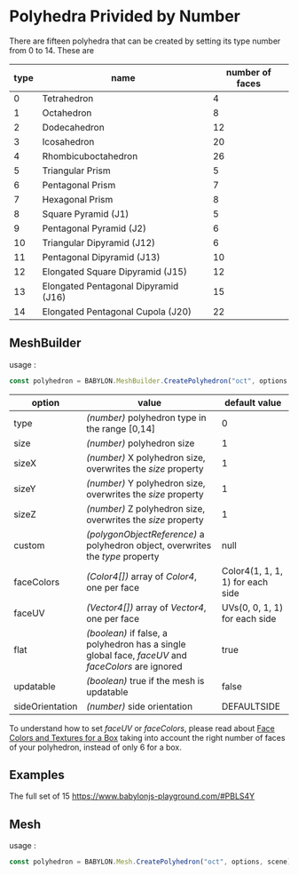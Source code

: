 # Polyhedra Privided by Number
There are fifteen polyhedra that can be created by setting its type number from 0 to 14. These are

type|name|number of faces
----|----|-----------
0|Tetrahedron|4
1|Octahedron|8
2|Dodecahedron|12
3|Icosahedron|20
4|Rhombicuboctahedron|26
5|Triangular Prism|5
6|Pentagonal Prism|7
7|Hexagonal Prism|8
8|Square Pyramid (J1)|5
9|Pentagonal Pyramid (J2)|6
10|Triangular Dipyramid (J12)|6
11|Pentagonal Dipyramid (J13)|10
12|Elongated Square Dipyramid (J15)|12
13|Elongated Pentagonal Dipyramid (J16)|15
14|Elongated Pentagonal Cupola (J20)|22

## MeshBuilder
usage :
```javascript
const polyhedron = BABYLON.MeshBuilder.CreatePolyhedron("oct", options, scene); //scene is optional and defaults to the current scene
```

option|value|default value
--------|-----|-------------
type|_(number)_ polyhedron type in the range [0,14]|0
size|_(number)_ polyhedron size|1
sizeX|_(number)_ X polyhedron size, overwrites the _size_ property|1
sizeY|_(number)_ Y polyhedron size, overwrites the _size_ property|1
sizeZ|_(number)_ Z polyhedron size, overwrites the _size_ property|1
custom|_(polygonObjectReference)_ a polyhedron object, overwrites the _type_ property|null
faceColors|_(Color4[])_ array of _Color4_, one per face|Color4(1, 1, 1, 1) for each side
faceUV|_(Vector4[])_ array of _Vector4_, one per face| UVs(0, 0, 1, 1) for each side
flat|_(boolean)_ if false, a polyhedron has a single global face, _faceUV_ and _faceColors_ are ignored|true
updatable|_(boolean)_ true if the mesh is updatable|false
sideOrientation|_(number)_ side orientation|DEFAULTSIDE

To understand how to set _faceUV_ or _faceColors_, please read about [Face Colors and Textures for a Box](/How_To/CreateBox_Per_Face_Textures_And_Colors) taking into account the right number of faces of your polyhedron, instead of only 6 for a box. 

## Examples
The full set of 15 https://www.babylonjs-playground.com/#PBLS4Y



## Mesh
usage :
```javascript
const polyhedron = BABYLON.Mesh.CreatePolyhedron("oct", options, scene); //scene is optional and defaults to the current scene
```


